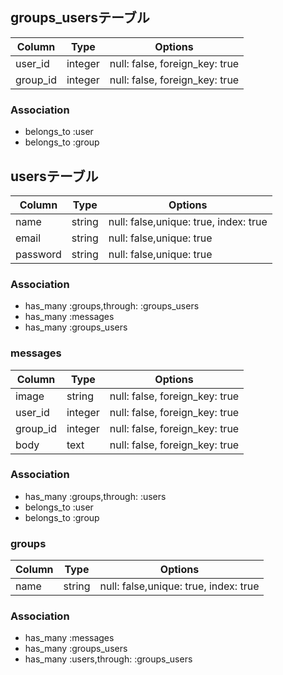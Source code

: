 ## groups_usersテーブル

|Column|Type|Options|
|------|----|-------|
|user_id|integer|null: false, foreign_key: true|
|group_id|integer|null: false, foreign_key: true|

### Association
- belongs_to :user
- belongs_to :group

## usersテーブル

|Column|Type|Options|
|------|----|-------|
|name|string|null: false,unique: true, index: true|
|email|string|null: false,unique: true|
|password|string|null: false,unique: true|

### Association
- has_many :groups,through: :groups_users
- has_many :messages
- has_many :groups_users

### messages
|Column|Type|Options|
|------|----|-------|
|image|string|null: false, foreign_key: true|
|user_id|integer|null: false, foreign_key: true|
|group_id|integer|null: false, foreign_key: true| 
|body|text|null: false, foreign_key: true|

### Association
- has_many :groups,through: :users
- belongs_to :user
- belongs_to :group

### groups
|Column|Type|Options|
|------|----|-------|
|name|string|null: false,unique: true, index: true|

### Association
- has_many :messages
- has_many :groups_users
- has_many :users,through: :groups_users
